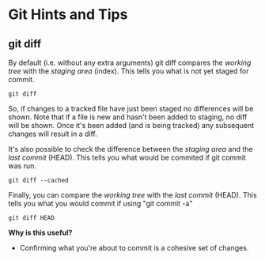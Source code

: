 # Git Hints and Tips

## git diff

By default (i.e. without any extra arguments) git diff compares the *working tree* with the *staging area* (index). This tells you what is not yet staged for commit.

```console
git diff
```

So, if changes to a tracked file have just been staged no differences will be shown.
Note that if a file is new and hasn't been added to staging, no diff will be shown. Once it's been added (and is being tracked) any subsequent changes will result in a diff.

It's also possible to check the difference between the *staging area* and the *last commit* (HEAD). This tells you what would be commited if git commit was run.

```console
git diff --cached
```

Finally, you can compare the *working tree* with the *last commit* (HEAD). This tells you what you would commit if using "git commit -a"

```
git diff HEAD
```

**Why is this useful?**

* Confirming what you're about to commit is a cohesive set of changes.